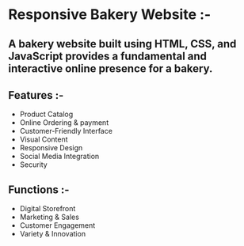 #  Responsive Bakery Website :-
## A bakery website built using HTML, CSS, and JavaScript provides a fundamental and interactive online presence for a bakery.

## Features :-
* Product Catalog
* Online Ordering & payment
* Customer-Friendly Interface
* Visual Content
* Responsive Design
* Social Media Integration
* Security

## Functions :-
* Digital Storefront
* Marketing & Sales
* Customer Engagement
* Variety & Innovation
